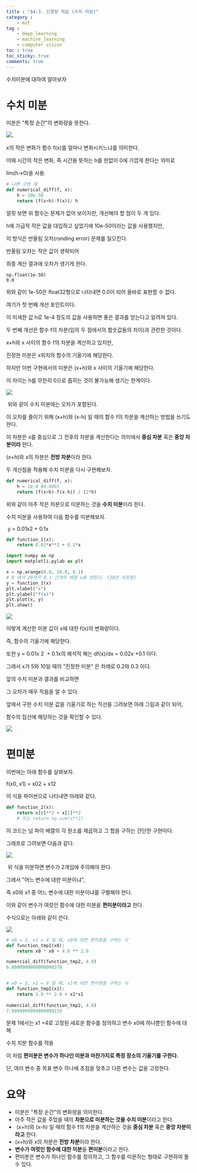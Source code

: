 ```yaml
---
title : "$4-3. 신경망 학습 (수치 미분)"
category :
    - mit
tag :
    - depp_learning
    - machine_learning
    - computer vision
toc : true
toc_sticky: true
comments: true
---
```


수치미분에 대하여 알아보자

# 수치 미분

미분은 "특정 순간"의 변화량을 뜻한다.

![](/assets/image/2022-02-16-18-08-39.png). 



x의 작은 변화가 함수 f(x)를 얼마나 변화시키느냐를 의미한다. 

이때 시간의 작은 변화, 즉 시간을 뜻하는 h를 한없이 0에 가깝게 한다는 의미로 

lim(h->0)을 사용.


``` python
# 나쁜 구현 예
def numerical_diff(f, x):
	h = 10e-50
    return (f(x+h)-f(x))/ h
```

얼핏 보면 위 함수는 문제가 없어 보이지만, 개선해야 할 점이 두 개 있다.

h에 가급적 작은 값을 대입하고 싶었기에 10e-50이라는 값을 사용했지만,

이 방식은 반올림 오차(ronding error) 문제를 일으킨다. 

반올림 오차는 작은 값이 생략되어

최종 계산 결과에 오차가 생기게 한다. 

```
np.float(1e-50)
0.0
```

위와 같이 1e-50은 float32형으로 나타내면 0.0이 되어 올바로 표현할 수 없다.

여기가 첫 번째 개선 포인트이다.

이 미세한 값 h로 1e-4 정도의 값을 사용하면 좋은 결과를 얻는다고 알려져 있다.

두 번째 개선은 함수 f의 차분(임의 두 점에서의 함숫값들의 차이)과 관련한 것이다.

x+h와 x 사이의 함수 f의 차분을 계산하고 있지만, 

진정한 미분은 x위치의 함수의 기울기에 해당한다.

하지만 이번 구현에서의 미분은 (x+h)와 x 사이의 기울기에 해당한다.

이 차이는 h를 무한히 0으로 좁히는 것이 불가능해 생기는 한계이다.

![](/assets/image/2022-02-16-18-10-35.png)


 위와 같이 수치 미분에는 오차가 포함된다.

이 오차를 줄이기 위해 (x+h)와 (x-h) 일 때의 함수 f의 차분을 계산하는 방법을 쓰기도 한다.

이 차분은 x를 중심으로 그 전후의 차분을 계산한다는 의미에서 **중심 차분** 혹은 **중앙 차분이라** 한다.

(x+h)와 x의 차분은 **전방 차분**이라 한다.

두 개선점을 적용해 수치 미분을 다시 구현해보자.

``` python
def numerical_diff(f, x):
	h = 1e-4 #0.0001
    return (f(x+h)-f(x-h)) / (2*h)
```

위와 같이 아주 작은 차분으로 미분하는 것을 **수치 미분**이라 한다.

수치 미분을 사용하여 다음 함수를 미분해보자.

 y = 0.01x2 \+ 0.1x

``` python
def function_1(x):
	return 0.01*x**2 + 0.1*x

import numpy as np
import matplotli.pylab as plt

x = np.arange(0.0, 20.0, 0.1)
# 0 에서 20까지 0.1 간격의 배열 x를 만든다. (20은 미포함)
y = function_1(x)
plt.xlabel("x")
plt.ylabel("f(x)")
plt.plot(x, y)
plt.show()
```

![](/assets/image/2022-02-16-18-11-21.png)

이렇게 계산한 미분 값이 x에 대한 f(x)의 변화량이다. 

즉, 함수의 기울기에 해당한다.

또한 y = 0.01x 2  + 0.1x의 해석적 해는 df(x)/dx = 0.02x +0.1 이다.

그래서 x가 5와 10일 때의 "진정한 미분" 은 차례로 0.2와 0.3 이다.

 앞의 수치 미분과 결과를 비교하면

그 오차가 매우 작음을 알 수 있다. 

앞에서 구한 수치 미분 값을 기울기로 하는 직선을 그려보면 아래 그림과 같이 되어,

함수의 접선에 해당하는 것을 확인할 수 있다.

![](/assets/image/2022-02-16-18-11-46.png)


# 편미분

이번에는 아래 함수를 살펴보자. 

f(x0, x1) = x02 + x12 

이 식을 파이썬으로 나타내면 아래와 같다. 

``` python
def function_2(x):
	return x[0]**2 + x[1]**2
    # 또는 return np.sum(x**2)
```

이 코드는 넘 파이 배열의 각 원소를 제곱하고 그 합을 구하는 간단한 구현이다. 

그래프로 그려보면 다음과 같다.

![](/assets/image/2022-02-16-18-13-13.png)

 위 식을 미분하면 변수가 2개임에 주의해야 한다.

그래서 "어느 변수에 대한 미분이냐", 

즉 x0와 x1 중 어느 변수에 대한 미분이냐를 구별해야 한다.

이와 같이 변수가 여럿인 함수에 대한 미분을 **편미분이라고** 한다.

수식으로는 아래와 같이 쓴다.

![](/assets/image/2022-02-16-18-13-43.png)

```python
# x0 = 3, x1 = 4 일 때, x0에 대한 편미분을 구하는 식
def function_tmp1(x0):
	return x0 * x0 + 4.0 ** 2.0

numercial_diff(function_tmp2, 4.0)
6.0000000000000000378


# x0 = 3, x1 = 4 일 때, x1에 대한 편미분을 구하는 식
def function_tmp2(x1):
	return 3.0 ** 2.0 + x1*x1
    
numercial_diff(function_tmp2, 4.0)
7.9999999999999999119
```

문제 1에서는 x1 =4로 고정된 새로운 함수를 정의하고 변수 x0에 하나뿐인 함수에 대해 

수치 치분 함수를 적용

이 처럼 **편미분은 변수가 하나인 미분과 마찬가지로 특정 장소의 기울기를 구한다.**

단, 여러 변수 중 목표 변수 하나에 초점을 맞추고 다른 변수는 값을 고정한다.

# 요약

-   미분은 "특정 순간"의 변화량을 의미한다.
-   아주 작은 값을 주었을 때의 **차분으로 미분하는 것을 수치 미분**이라고 한다.
-    (x+h)와 (x-h) 일 때의 함수 f의 차분을 계산하는 것을 **중심 차분** 혹은 **중앙 차분이라고** 한다.
-   (x+h)와 x의 차분은 **전방 차분**이라 한다.
-   **변수가 여럿인 함수에 대한 미분**을 **편미분**이라고 한다.
-   편미분은 변수가 하나인 함수를 정의하고, 그 함수를 미분하는 형태로 구현하여 풀 수 있다.
